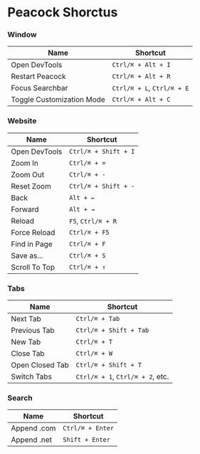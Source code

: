 # Peacock Shorctus

### Window

Name | Shortcut
------------ | -------------
Open DevTools | `Ctrl/⌘ + Alt + I`
Restart Peacock | `Ctrl/⌘ + Alt + R`
Focus Searchbar | `Ctrl/⌘ + L`, `Ctrl/⌘ + E`
Toggle Customization Mode | `Ctrl/⌘ + Alt + C`

### Website

Name | Shortcut
------------ | -------------
Open DevTools | `Ctrl/⌘ + Shift + I`
Zoom In | `Ctrl/⌘ + =`
Zoom Out | `Ctrl/⌘ + -`
Reset Zoom | `Ctrl/⌘ + Shift + -`
Back | `Alt + ←`
Forward | `Alt + →`
Reload | `F5`, `Ctrl/⌘ + R`
Force Reload | `Ctrl/⌘ + F5`
Find in Page | `Ctrl/⌘ + F`
Save as... | `Ctrl/⌘ + S`
Scroll To Top | `Ctrl/⌘ + ↑`

### Tabs

Name | Shortcut
------------ | -------------
Next Tab | `Ctrl/⌘ + Tab`
Previous Tab | `Ctrl/⌘ + Shift + Tab`
New Tab | `Ctrl/⌘ + T`
Close Tab | `Ctrl/⌘ + W`
Open Closed Tab | `Ctrl/⌘ + Shift + T`
Switch Tabs | `Ctrl/⌘ + 1`, `Ctrl/⌘ + 2`, etc.

### Search

Name | Shortcut
------------ | -------------
Append .com | `Ctrl/⌘ + Enter`
Append .net | `Shift + Enter`
